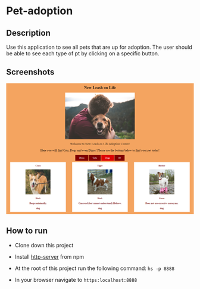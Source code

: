# Pet-adoption

## Description
Use this application to see all pets that are up for adoption. The user should be able to see each type of pt by clicking on a specific button.

## Screenshots
![Pet Adoption Preview 1](https://raw.githubusercontent.com/EmileeA/pet-adoption/master/screenshots/pet-adoption.png)



## How to run
* Clone down this project 
* Install [http-server](https://www.npmjs.com/package/http-server) from npm
* At the root of this project run the following command: `hs -p 8888`



* In your browser navigate to `https:localhost:8888`